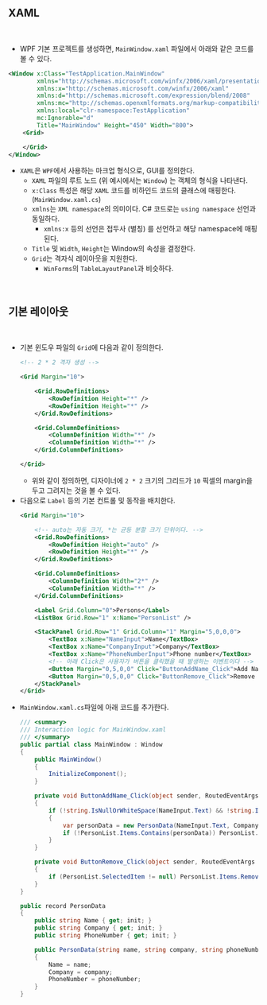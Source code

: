 ## XAML

<br>

- WPF 기본 프로젝트를 생성하면, `MainWindow.xaml` 파일에서 아래와 같은 코드를 볼 수 있다.

```xml
<Window x:Class="TestApplication.MainWindow"
        xmlns="http://schemas.microsoft.com/winfx/2006/xaml/presentation"
        xmlns:x="http://schemas.microsoft.com/winfx/2006/xaml"
        xmlns:d="http://schemas.microsoft.com/expression/blend/2008"
        xmlns:mc="http://schemas.openxmlformats.org/markup-compatibility/2006"
        xmlns:local="clr-namespace:TestApplication"
        mc:Ignorable="d"
        Title="MainWindow" Height="450" Width="800">
    <Grid>

    </Grid>
</Window>
```

- `XAML`은 `WPF`에서 사용하는 마크업 형식으로, GUI를 정의한다.
    - `XAML` 파일의 루트 노드 (위 예시에서는 `Window`) 는 객체의 형식을 나타낸다.
    - `x:Class` 특성은 해당 `XAML` 코드를 비하인드 코드의 클래스에 매핑한다. (`MainWindow.xaml.cs`)
    - `xmlns`는 `XML namespace`의 의미이다. C# 코드로는 `using namespace` 선언과 동일하다.
        - `xmlns:x` 등의 선언은 접두사 (별칭) 를 선언하고 해당 namespace에 매핑된다.
    - `Title` 및 `Width`, `Height`는 Window의 속성을 결정한다.
    - `Grid`는 격자식 레이아웃을 지원한다.
        - `WinForms`의 `TableLayoutPanel`과 비슷하다.

<br>

## 기본 레이아웃

<br>

- 기본 윈도우 파일의 `Grid`에 다음과 같이 정의한다.
    ```xml
    <!-- 2 * 2 격자 생성 -->

    <Grid Margin="10">
    
        <Grid.RowDefinitions>
            <RowDefinition Height="*" />
            <RowDefinition Height="*" />
        </Grid.RowDefinitions>

        <Grid.ColumnDefinitions>
            <ColumnDefinition Width="*" />
            <ColumnDefinition Width="*" />
        </Grid.ColumnDefinitions>
    
    </Grid>
    ```
    - 위와 같이 정의하면, 디자이너에 `2 * 2` 크기의 그리드가 `10` 픽셀의 margin을 두고 그려지는 것을 볼 수 있다.
- 다음으로 `Label` 등의 기본 컨트롤 및 동작을 배치한다.
    ```xml
    <Grid Margin="10">

        <!-- auto는 자동 크기, *는 균등 분할 크기 단위이다. -->
        <Grid.RowDefinitions>
            <RowDefinition Height="auto" />
            <RowDefinition Height="*" />
        </Grid.RowDefinitions>

        <Grid.ColumnDefinitions>
            <ColumnDefinition Width="2*" />
            <ColumnDefinition Width="*" />
        </Grid.ColumnDefinitions>

        <Label Grid.Column="0">Persons</Label>
        <ListBox Grid.Row="1" x:Name="PersonList" />

        <StackPanel Grid.Row="1" Grid.Column="1" Margin="5,0,0,0">
            <TextBox x:Name="NameInput">Name</TextBox>
            <TextBox x:Name="CompanyInput">Company</TextBox>
            <TextBox x:Name="PhoneNumberInput">Phone number</TextBox>
            <!-- 아래 Click은 사용자가 버튼을 클릭했을 때 발생하는 이벤트이다 -->
            <Button Margin="0,5,0,0" Click="ButtonAddName_Click">Add Name</Button>
            <Button Margin="0,5,0,0" Click="ButtonRemove_Click">Remove Name</Button>
        </StackPanel>
    </Grid>
    ```
- `MainWindow.xaml.cs`파일에 아래 코드를 추가한다.
    ```cs
    /// <summary>
    /// Interaction logic for MainWindow.xaml
    /// </summary>
    public partial class MainWindow : Window
    {
        public MainWindow()
        {
            InitializeComponent();
        }

        private void ButtonAddName_Click(object sender, RoutedEventArgs e)
        {
            if (!string.IsNullOrWhiteSpace(NameInput.Text) && !string.IsNullOrWhiteSpace(CompanyInput.Text) && !string.IsNullOrWhiteSpace(PhoneNumberInput.Text))
            {
                var personData = new PersonData(NameInput.Text, CompanyInput.Text, PhoneNumberInput.Text);
                if (!PersonList.Items.Contains(personData)) PersonList.Items.Add(personData);
            }
        }

        private void ButtonRemove_Click(object sender, RoutedEventArgs e)
        {
            if (PersonList.SelectedItem != null) PersonList.Items.Remove(PersonList.SelectedItem);
        }
    }

    public record PersonData
    {
        public string Name { get; init; }
        public string Company { get; init; }
        public string PhoneNumber { get; init; }

        public PersonData(string name, string company, string phoneNumber)
        {
            Name = name;
            Company = company;
            PhoneNumber = phoneNumber;
        }
    }
    ```